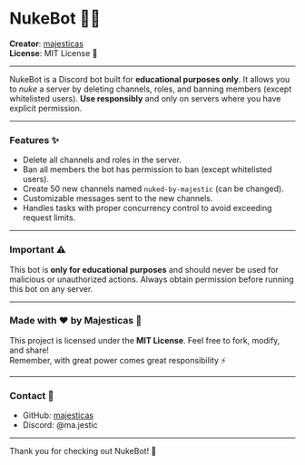 # NukeBot 🚀💥

**Creator**: [majesticas](https://github.com/majesticas)  
**License**: MIT License 📝

---

NukeBot is a Discord bot built for **educational purposes only**. It allows you to *nuke* a server by deleting channels, roles, and banning members (except whitelisted users). **Use responsibly** and only on servers where you have explicit permission.

---

### Features ✨

- Delete all channels and roles in the server.
- Ban all members the bot has permission to ban (except whitelisted users).
- Create 50 new channels named `nuked-by-majestic` (can be changed).
- Customizable messages sent to the new channels.
- Handles tasks with proper concurrency control to avoid exceeding request limits.

---

### Important ⚠️

This bot is **only for educational purposes** and should never be used for malicious or unauthorized actions. Always obtain permission before running this bot on any server.

---

### Made with ❤️ by Majesticas 🌌

This project is licensed under the **MIT License**. Feel free to fork, modify, and share!  
Remember, with great power comes great responsibility ⚡️

---

### Contact 💬

- GitHub: [majesticas](https://github.com/majesticas)
- Discord: @ma.jestic

---

Thank you for checking out NukeBot! 🚀
